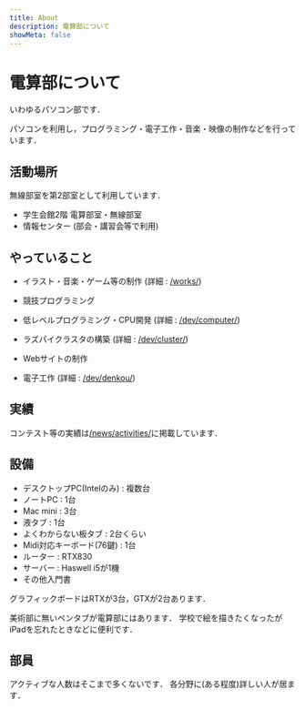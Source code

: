 ```yaml
---
title: About
description: 電算部について
showMeta: false
---
```


# 電算部について

いわゆるパソコン部です．

パソコンを利用し，プログラミング・電子工作・音楽・映像の制作などを行っています．

## 活動場所

無線部室を第2部室として利用しています．

- 学生会館2階 電算部室・無線部室
- 情報センター (部会・講習会等で利用)

## やっていること

- イラスト・音楽・ゲーム等の制作 (詳細 : [/works/](/works/))
- 競技プログラミング


- 低レベルプログラミング・CPU開発 (詳細 : [/dev/computer/](/dev/computer/))
- ラズパイクラスタの構築 (詳細 : [/dev/cluster/](/dev/cluster/))
- Webサイトの制作
- 電子工作 (詳細 : [/dev/denkou/](/dev/denkou/))

## 実績

コンテスト等の実績は[/news/activities/](/news/activities/)に掲載しています．

## 設備

- デスクトップPC(Intelのみ) : 複数台
- ノートPC : 1台
- Mac mini : 3台
- 液タブ : 1台
- よくわからない板タブ : 2台くらい
- Midi対応キーボード(76鍵) : 1台
- ルーター : RTX830
- サーバー : Haswell i5が1機
- その他入門書

グラフィックボードはRTXが3台，GTXが2台あります．

美術部に無いペンタブが電算部にはあります．
学校で絵を描きたくなったがiPadを忘れたときなどに便利です．

## 部員

アクティブな人数はそこまで多くないです．
各分野に(ある程度)詳しい人が居ます．

<!-- 人数とか -->
